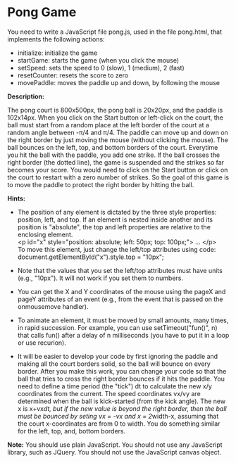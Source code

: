 # Pong Game

You need to write a JavaScript file pong.js, used in the file pong.html, that implements the following actions:

* initialize: initialize the game
* startGame: starts the game (when you click the mouse)
* setSpeed: sets the speed to 0 (slow), 1 (medium), 2 (fast)
* resetCounter: resets the score to zero
* movePaddle: moves the paddle up and down, by following the mouse


**Description:**

The pong court is 800x500px, the pong ball is 20x20px, and the paddle is 102x14px. When you click on the Start button or left-click on the court, the ball must start from a random place at the left border of the court at a random angle between -π/4 and π/4. The paddle can move up and down on the right border by just moving the mouse (without clicking the mouse). The ball bounces on the left, top, and bottom borders of the court. Everytime you hit the ball with the paddle, you add one strike. If the ball crosses the right border (the dotted line), the game is suspended and the strikes so far becomes your score. You would need to click on the Start button or click on the court to restart with a zero number of strikes. So the goal of this game is to move the paddle to protect the right border by hitting the ball.

**Hints:**

* The position of any element is dictated by the three style properties: position, left, and top. If an element is nested inside another and its position is "absolute", the top and left properties are relative to the enclosing element.  
  &lt;p id="x" style="position: absolute; left: 50px; top: 100px;"> ... </p&gt;  
  To move this element, just change the left/top attributes using code:  
  document.getElementById("x").style.top = "10px";

* Note that the values that you set the left/top attributes must have units (e.g., "10px"). It will not work if you set them to numbers.
* You can get the X and Y coordinates of the mouse using the pageX and pageY attributes of an event (e.g., from the event that is passed on the onmousemove handler).
* To animate an element, it must be moved by small amounts, many times, in rapid succession. For example, you can use setTimeout("fun()", n) that calls fun() after a delay of n milliseconds (you have to put it in a loop or use recurion).
* It will be easier to develop your code by first ignoring the paddle and making all the court borders solid, so the ball will bounce on every border. After you make this work, you can change your code so that the ball that tries to cross the right border bounces if it hits the paddle. You need to define a time period (the "tick") dt to calculate the new x/y coordinates from the current. The speed coordinates vx/vy are determined when the ball is kick-started (from the kick angle). The new x is x+vx*dt, but if the new value is beyond the right border, then the ball must be bounced by seting vx = -vx and x = 2*width-x, assuming that the court x-coordinates are from 0 to width. You do something similar for the left, top, and, bottom borders.

**Note:** You should use plain JavaScript. You should not use any JavaScript library, such as JQuery. You should not use the JavaScript canvas object.